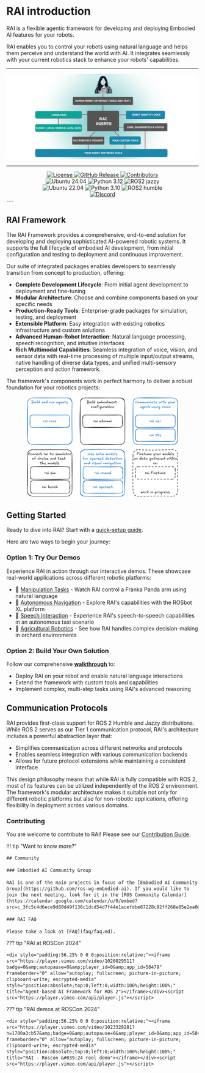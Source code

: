 # RAI introduction

RAI is a flexible agentic framework for developing and deploying Embodied AI features for your robots.

RAI enables you to control your robots using natural language and helps them perceive and understand the world with AI. It integrates seamlessly with your current robotics stack to enhance your robots' capabilities.

---

![rai-image](imgs/RAI_simple_diagram_medium.png)

---

<div style="text-align: center;">
    <a href="https://opensource.org/licenses/Apache-2.0">
        <img src="https://img.shields.io/badge/License-Apache_2.0-blue.svg" alt="License">
    </a>
    <a href="https://github.com/RobotecAI/rai/releases">
        <img src="https://img.shields.io/github/v/release/RobotecAI/rai" alt="GitHub Release">
    </a>
    <a href="https://github.com/robotecai/rai/graphs/contributors">
        <img src="https://img.shields.io/github/contributors/robotecai/rai" alt="Contributors">
    </a>
    <br>
    <img src="https://img.shields.io/badge/Ubuntu-24.04-orange" alt="Ubuntu 24.04">
    <img src="https://img.shields.io/badge/Python-3.12-blue" alt="Python 3.12">
    <img src="https://img.shields.io/badge/ROS2-jazzy-blue" alt="ROS2 jazzy">
    <br>
    <img src="https://img.shields.io/badge/Ubuntu-22.04-orange" alt="Ubuntu 22.04">
    <img src="https://img.shields.io/badge/Python-3.10-blue" alt="Python 3.10">
    <img src="https://img.shields.io/badge/ROS2-humble-blue" alt="ROS2 humble">
    <br>
    <a href="https://discord.gg/3PGHgTaJSB">
        <img src="https://dcbadge.limes.pink/api/server/https://discord.gg/3PGHgTaJSB" alt="Discord">
    </a>
</div>
---

## RAI Framework

The RAI Framework provides a comprehensive, end-to-end solution for developing and deploying sophisticated AI-powered robotic systems. It supports the full lifecycle of embodied AI development, from initial configuration and testing to deployment and continuous improvement.

Our suite of integrated packages enables developers to seamlessly transition from concept to production, offering:

-   **Complete Development Lifecycle**: From initial agent development to deployment and fine-tuning
-   **Modular Architecture**: Choose and combine components based on your specific needs
-   **Production-Ready Tools**: Enterprise-grade packages for simulation, testing, and deployment
-   **Extensible Platform**: Easy integration with existing robotics infrastructure and custom solutions
-   **Advanced Human-Robot Interaction**: Natural language processing, speech recognition, and intuitive interfaces
-   **Rich Multimodal Capabilities**: Seamless integration of voice, vision, and sensor data with real-time processing of multiple input/output streams, native handling of diverse data types, and unified multi-sensory perception and action framework.

The framework's components work in perfect harmony to deliver a robust foundation for your robotics projects:

<div style="text-align: center;"><img src="imgs/rai_packages.png" width="80%" alt="rai-packages"></div>

## Getting Started

Ready to dive into RAI? Start with a [quick-setup guide](setup/install.md).

Here are two ways to begin your journey:

### Option 1: Try Our Demos

Experience RAI in action through our interactive demos. These showcase real-world applications across different robotic platforms:

-   🤖 [Manipulation Tasks](demos/manipulation.md) - Watch RAI control a Franka Panda arm using natural language
-   🚗 [Autonomous Navigation](demos/rosbot_xl.md) - Explore RAI's capabilities with the ROSbot XL platform
-   🎤 [Speech Interaction](demos/taxi.md) - Experience RAI's speech-to-speech capabilities in an autonomous taxi scenario
-   🚜 [Agricultural Robotics](demos/agriculture.md) - See how RAI handles complex decision-making in orchard environments

### Option 2: Build Your Own Solution

Follow our comprehensive [**walkthrough**](tutorials/walkthrough.md) to:

-   Deploy RAI on your robot and enable natural language interactions
-   Extend the framework with custom tools and capabilities
-   Implement complex, multi-step tasks using RAI's advanced reasoning

## Communication Protocols

RAI provides first-class support for ROS 2 Humble and Jazzy distributions. While ROS 2 serves as our Tier 1 communication protocol, RAI's architecture includes a powerful abstraction layer that:

-   Simplifies communication across different networks and protocols
-   Enables seamless integration with various communication backends
-   Allows for future protocol extensions while maintaining a consistent interface

This design philosophy means that while RAI is fully compatible with ROS 2, most of its features can be utilized independently of the ROS 2 environment. The framework's modular architecture makes it suitable not only for different robotic platforms but also for non-robotic applications, offering flexibility in deployment across various domains.

### Contributing

You are welcome to contribute to RAI! Please see our [Contribution Guide](faq/contributing/CONTRIBUTING.md).

!!! tip "Want to know more?"

    ## Community

    ### Embodied AI Community Group

    RAI is one of the main projects in focus of the [Embodied AI Community Group](https://github.com/ros-wg-embodied-ai). If you would like to join the next meeting, look for it in the [ROS Community Calendar](https://calendar.google.com/calendar/u/0/embed?src=c_3fc5c4d6ece9d80d49f136c1dcd54d7f44e1acefdbe87228c92ff268e85e2ea0@group.calendar.google.com&ctz=Etc/UTC).

    ### RAI FAQ

    Please take a look at [FAQ](faq/faq.md).

??? tip "RAI at ROSCon 2024"

    <div style="padding:56.25% 0 0 0;position:relative;"><iframe src="https://player.vimeo.com/video/1026029511?badge=0&amp;autopause=0&amp;player_id=0&amp;app_id=58479" frameborder="0" allow="autoplay; fullscreen; picture-in-picture; clipboard-write; encrypted-media" style="position:absolute;top:0;left:0;width:100%;height:100%;" title="Agent-based AI Framework for ROS 2"></iframe></div><script src="https://player.vimeo.com/api/player.js"></script>

??? tip "RAI demos at ROSCon 2024"

    <div style="padding:56.25% 0 0 0;position:relative;"><iframe src="https://player.vimeo.com/video/1023328281?h=1700a3cb57&amp;badge=0&amp;autopause=0&amp;player_id=0&amp;app_id=58479" frameborder="0" allow="autoplay; fullscreen; picture-in-picture; clipboard-write; encrypted-media" style="position:absolute;top:0;left:0;width:100%;height:100%;" title="RAI - Roscon &#039;24 reel demo"></iframe></div><script src="https://player.vimeo.com/api/player.js"></script>

